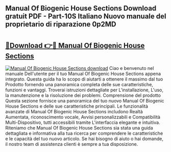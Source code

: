 ## Manual Of Biogenic House Sections Download gratuit PDF - Part-10S Italiano Nuovo manuale del proprietario di riparazione 0p2MD

# <h2><a href="http://dfdnwxc.blite.top/?on=Manual+Of+Biogenic+House+Sections">🔗Download 👉🔴 Manual Of Biogenic House Sections</a></h2>

[![Manual Of Biogenic House Sections download](https://i.imgur.com/lujVjoI.png)](http://dfdnwxc.blite.top/?on=Manual+Of+Biogenic+House+Sections)
Ciao e benvenuto nel manuale Dell'utente per il tuo Manual Of Biogenic House Sections appena integrato. Questa guida ha lo scopo di aiutarti a ottenere il massimo dal tuo Prodotto fornendo una panoramica completa delle sue caratteristiche, funzioni e vantaggi. Troverai istruzioni dettagliate per L'installazione, L'uso, la manutenzione e la risoluzione dei problemi. Comprensione del prodotto Questa sezione fornisce una panoramica del tuo nuovo Manual Of Biogenic House Sections e delle sue caratteristiche principali. Le funzionalità avanzate di Manual Of Biogenic House Sections includono Realtà Aumentata, riconoscimento vocale, Avvisi personalizzabili e Compatibilità Multi-Dispositivo, tutti accessibili tramite L'interfaccia elegante e intuitiva. Riteniamo che Manual Of Biogenic House Sections sia stata una guida dettagliata e informativa alla tua ricerca per comprendere le caratteristiche e le capacità del tuo nuovo articolo. Se hai bisogno di aiuto o hai domande, il nostro team di assistenza clienti è sempre a tua disposizione.
